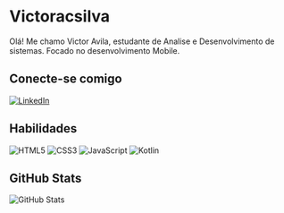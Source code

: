 # Victoracsilva
Olá! Me chamo Victor Avila, estudante de Analise e Desenvolvimento de sistemas. Focado no desenvolvimento Mobile.

## Conecte-se comigo
[![LinkedIn](https://img.shields.io/badge/LinkedIn-000?style=for-the-badge&logo=linkedin&logoColor=blue)](https://www.linkedin.com/in/victor-avila-702446270/)

## Habilidades
![HTML5](https://img.shields.io/badge/HTML5-black?style=for-the-badge&logo=html5)
![CSS3](https://img.shields.io/badge/CSS3-000?style=for-the-badge&logo=css3&logoColor=264CE4)
![JavaScript](https://img.shields.io/badge/JavaScript-000?style=for-the-badge&logo=javascript)
![Kotlin](https://img.shields.io/badge/kotlin-000.svg?style=for-the-badge&logo=kotlin&logoColor=white)


## GitHub Stats
![GitHub Stats](https://github-readme-stats.vercel.app/api?username=victoracsilva&theme=transparent&bg_color=000&border_color=30A3DC&show_icons=true&icon_color=30A3DC&title_color=E94D5F&text_color=FFF)
